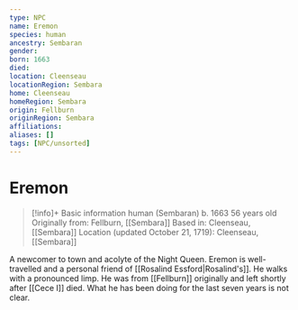 ```yaml
---
type: NPC
name: Eremon
species: human
ancestry: Sembaran
gender: 
born: 1663
died: 
location: Cleenseau
locationRegion: Sembara
home: Cleenseau
homeRegion: Sembara
origin: Fellburn
originRegion: Sembara
affiliations: 
aliases: []
tags: [NPC/unsorted]
---
```

# Eremon
>[!info]+ Basic information
>human (Sembaran)
>b. 1663
>56 years old
>Originally from: Fellburn, [[Sembara]]
>Based in: Cleenseau, [[Sembara]]
>Location (updated October 21, 1719): Cleenseau, [[Sembara]]

A newcomer to town and acolyte of the Night Queen. Eremon is well-travelled and a personal friend of [[Rosalind Essford|Rosalind's]]. He walks with a pronounced limp.  He was from [[Fellburn]] originally and left shortly after [[Cece I]] died. What he has been doing for the last seven years is not clear.